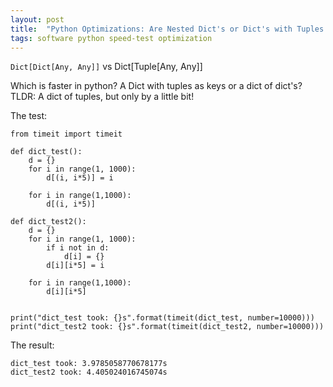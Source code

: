 ```yaml
---
layout: post
title:  "Python Optimizations: Are Nested Dict's or Dict's with Tuples for Key's quicker?"
tags: software python speed-test optimization
---
```


`Dict[Dict[Any, Any]]` vs Dict[Tuple[Any, Any]]

Which is faster in python? A Dict with tuples as keys or a dict of dict's? TLDR: A dict of tuples, but only by a little bit!

The test:

```
from timeit import timeit

def dict_test():
    d = {}
    for i in range(1, 1000):
        d[(i, i*5)] = i
    
    for i in range(1,1000):
        d[(i, i*5)]
        
def dict_test2():
    d = {}
    for i in range(1, 1000):
        if i not in d:
            d[i] = {}
        d[i][i*5] = i
    
    for i in range(1,1000):
        d[i][i*5]

        
print("dict_test took: {}s".format(timeit(dict_test, number=10000)))
print("dict_test2 took: {}s".format(timeit(dict_test2, number=10000)))
```

The result:

```
dict_test took: 3.9785058770678177s
dict_test2 took: 4.405024016745074s
```
